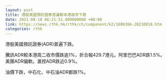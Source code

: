 ```yaml
---
layout: post
title: 港股美國預託證券普遍較本港收市下跌
date: 2021-08-18 06:21:51.000000000 +08:00
link: https://news.rthk.hk/rthk/ch/component/k2/1606366-20210818.htm
categories: rthk
---
```


港股美國預託證券(ADR)普遍下跌。

騰訊ADR較本港周二收市價跌逾1%，折合報429.7港元。阿里巴巴ADR跌1.5%。美團ADR偏軟。滙控ADR跌近0.9%。

油價下跌，中石化、中石油ADR都跌1%。
